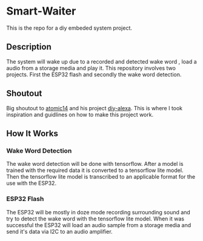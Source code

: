 # Smart-Waiter

This is the repo for a diy embeded system project.

## Description

The system will wake up due to a recorded and detected wake word , load a audio from a
storage media and play it. This repository involves two projects. First the ESP32 flash
and secondly the wake word detection.

## Shoutout
Big shoutout to [atomic14](https://github.com/atomic14) and his project [diy-alexa](https://github.com/atomic14/diy-alexa).
This is where I took inspiration and guidlines on how to make this project work.

## How It Works

### Wake Word Detection

The wake word detection will be done with tensorflow. After a model is trained with the
required data it is converted to a tensorflow lite model. Then the tensorflow lite model
is transcribed to an applicable format for the use with the ESP32.

### ESP32 Flash
The ESP32 will be mostly in doze mode recording surrounding sound and try to detect the wake word
with the tensorflow lite model. When it was successful the ESP32 will load an audio sample from
a storage media and send it's data via I2C to an audio amplifier.

